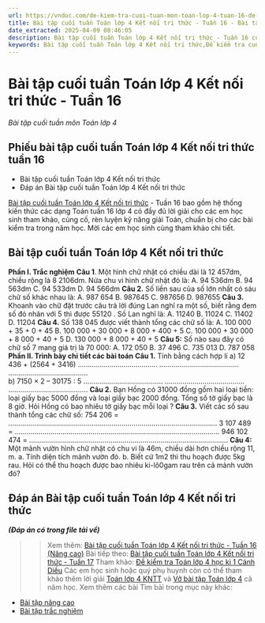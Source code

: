 ```yaml
---
url: https://vndoc.com/de-kiem-tra-cuoi-tuan-mon-toan-lop-4-tuan-16-de-2-158970
title: Bài tập cuối tuần Toán lớp 4 Kết nối tri thức - Tuần 16 - Bài tập cuối tuần môn Toán lớp 4 - VnDoc.com
date_extracted: 2025-04-09 08:46:05
description: Bài tập cuối tuần Toán lớp 4 Kết nối tri thức - Tuần 16 có đáp án giúp các em học sinh ôn tập, nâng cao kỹ năng giải Toán.
keywords: Bài tập cuối tuần Toán lớp 4 Kết nối tri thức,Đề kiểm tra cuối tuần môn Toán lớp 4 Tuần 16,Đề kiểm tra cuối tuần môn Toán lớp 4,Bài tập cuối tuần môn Toán lớp 4,giải Toán lớp 4,giải bài tập toán 4,toán lớp 4,bài tập toán lớp 4,bài tập toán lớp 4 chương 2
---
```


# Bài tập cuối tuần Toán lớp 4 Kết nối tri thức - Tuần 16
 _Bài tập cuối tuần môn Toán lớp 4_
## Phiếu bài tập cuối tuần Toán lớp 4 Kết nối tri thức tuần 16
  * Bài tập cuối tuần Toán lớp 4 Kết nối tri thức
  * Đáp án Bài tập cuối tuần Toán lớp 4 Kết nối tri thức

[Bài tập cuối tuần Toán lớp 4 Kết nối tri thức](<https://vndoc.com/bai-tap-cuoi-tuan-toan-lop-4-ket-noi>) \- Tuần 16 bao gồm hệ thống kiến thức các dạng Toán tuần 16 lớp 4 có đầy đủ lời giải cho các em học sinh tham khảo, củng cố, rèn luyện kỹ năng giải Toán, chuẩn bị cho các bài kiểm tra trong năm học. Mời các em học sinh cùng tham khảo chi tiết.
## Bài tập cuối tuần Toán lớp 4 Kết nối tri thức
**Phần I. Trắc nghiệm**
**Câu 1**.
Một hình chữ nhật có chiều dài là 12 457dm, chiều rộng là 8 2106dm. Nửa chu vi hình chữ nhật đó là:
A. 94 536dm
B. 94 563dm
C. 94 533dm
D. 94 566dm
**Câu 2.** Số liền sau của số lớn nhất có sáu chữ số khác nhau là:
A. 987 654
B. 987645
C. 987656
D. 987655
**Câu 3.** Khoanh vào chữ đặt trước câu trả lời đúng
Lan nghĩ ra một số, biết rằng đem số đó nhân với 5 thì được 55120 . Số Lan nghĩ là:
A. 11240
B. 11024
C. 11402
D. 11204
**Câu 4.** Số 138 045 được viết thành tổng các chữ số là:
A. 100 000 + 35 + 0 + 45
B. 100 000 + 30 000 + 8 000 + 400 + 5
C. 100 000 + 30 000 + 8 000 + 40 + 5
D. 130 000 + 8 000 + 40 + 5
**Câu 5:** Số nào sau đây có chữ số 7 mang giá trị là 70 000:
A. 172 050
B. 37 496
C. 735 013
D. 787 058
**Phần II. Trình bày chi tiết các bài toán**
**Câu 1.** Tính bằng cách hợp lí
a\) 12 436 + \(2564 + 3416\)
………………………………….
………………………………….
………………………………….  
b\) 7150 × 2 – 30175 : 5
………………………………….
………………………………….
………………………………….
**Câu 2.** Bạn Hồng có 31000 đồng gồm hai loại tiền: loại giấy bạc 5000 đồng và loại giấy bạc 2000 đồng. Tổng số tờ giấy bạc là 8 giờ. Hỏi Hồng có bao nhiêu tờ giấy bạc mỗi loại ?
**Câu 3.** Viết các số sau thành tổng các chữ số:
754 206 = ……………………………….………………………………………….……………….
3 107 489 = …………………………….…………………………………………….……………..
946 102 474 = ………………………….…………………………………………….……………..
**Câu 4:** Một mảnh vườn hình chữ nhật có chu vi là 46m, chiều dài hơn chiều rộng 11, m.
a. Tính diện tích mảnh vườn đó.
b. Biết cứ 1m2 thì thu hoạch được 5kg rau. Hỏi có thể thu hoạch được bao nhiêu ki-lô0gam rau trên cả mảnh vườn đó?
## **Đáp án Bài tập cuối tuần Toán lớp 4 Kết nối tri thức**
 _**\(Đáp án có trong file tải về\)**_
>> Xem thêm: [Bài tập cuối tuần Toán lớp 4 Kết nối tri thức - Tuần 16 \(Nâng cao\)](<https://vndoc.com/bai-tap-cuoi-tuan-toan-lop-4-ket-noi-tri-thuc-tuan-16-300096>)
>> Bài tiếp theo: [Bài tập cuối tuần Toán lớp 4 Kết nối tri thức - Tuần 17](<https://vndoc.com/de-kiem-tra-cuoi-tuan-mon-toan-lop-4-tuan-17-de-2-158976>)
Tham khảo: [Đề kiểm tra Toán lớp 4 học kì 1 Cánh Diều](<https://vndoc.com/de-kiem-tra-toan-lop-4-hoc-ki-1-canh-dieu>)
Các em học sinh hoặc quý phụ huynh còn có thể tham khảo thêm lời giải [Toán lớp 4 KNTT](<https://vndoc.com/toan-lop-4-ket-noi-tri-thuc>) và [Vở bài tập Toán lớp 4](<https://vndoc.com/vo-bt-toan4>) cả năm học.
Xem thêm các bài Tìm bài trong mục này khác:
  * [Bài tập nâng cao](</bai-tap-cuoi-tuan-toan-lop-4-ket-noi-tri-thuc-tuan-16-300096>)
  * [Bài tập trắc nghiệm](</luyen-tap-kien-thuc-toan-lop-4-tuan-16-kntt-328130>)

